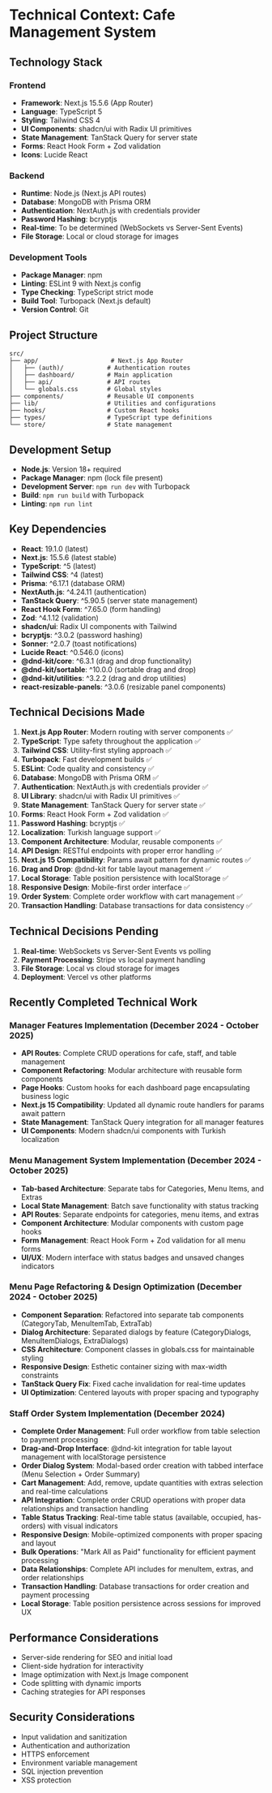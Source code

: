 # Technical Context: Cafe Management System

## Technology Stack

### Frontend

- **Framework**: Next.js 15.5.6 (App Router)
- **Language**: TypeScript 5
- **Styling**: Tailwind CSS 4
- **UI Components**: shadcn/ui with Radix UI primitives
- **State Management**: TanStack Query for server state
- **Forms**: React Hook Form + Zod validation
- **Icons**: Lucide React

### Backend

- **Runtime**: Node.js (Next.js API routes)
- **Database**: MongoDB with Prisma ORM
- **Authentication**: NextAuth.js with credentials provider
- **Password Hashing**: bcryptjs
- **Real-time**: To be determined (WebSockets vs Server-Sent Events)
- **File Storage**: Local or cloud storage for images

### Development Tools

- **Package Manager**: npm
- **Linting**: ESLint 9 with Next.js config
- **Type Checking**: TypeScript strict mode
- **Build Tool**: Turbopack (Next.js default)
- **Version Control**: Git

## Project Structure

```
src/
├── app/                    # Next.js App Router
│   ├── (auth)/            # Authentication routes
│   ├── dashboard/         # Main application
│   ├── api/               # API routes
│   └── globals.css        # Global styles
├── components/            # Reusable UI components
├── lib/                   # Utilities and configurations
├── hooks/                 # Custom React hooks
├── types/                 # TypeScript type definitions
└── store/                 # State management
```

## Development Setup

- **Node.js**: Version 18+ required
- **Package Manager**: npm (lock file present)
- **Development Server**: `npm run dev` with Turbopack
- **Build**: `npm run build` with Turbopack
- **Linting**: `npm run lint`

## Key Dependencies

- **React**: 19.1.0 (latest)
- **Next.js**: 15.5.6 (latest stable)
- **TypeScript**: ^5 (latest)
- **Tailwind CSS**: ^4 (latest)
- **Prisma**: ^6.17.1 (database ORM)
- **NextAuth.js**: ^4.24.11 (authentication)
- **TanStack Query**: ^5.90.5 (server state management)
- **React Hook Form**: ^7.65.0 (form handling)
- **Zod**: ^4.1.12 (validation)
- **shadcn/ui**: Radix UI components with Tailwind
- **bcryptjs**: ^3.0.2 (password hashing)
- **Sonner**: ^2.0.7 (toast notifications)
- **Lucide React**: ^0.546.0 (icons)
- **@dnd-kit/core**: ^6.3.1 (drag and drop functionality)
- **@dnd-kit/sortable**: ^10.0.0 (sortable drag and drop)
- **@dnd-kit/utilities**: ^3.2.2 (drag and drop utilities)
- **react-resizable-panels**: ^3.0.6 (resizable panel components)

## Technical Decisions Made

1. **Next.js App Router**: Modern routing with server components ✅
2. **TypeScript**: Type safety throughout the application ✅
3. **Tailwind CSS**: Utility-first styling approach ✅
4. **Turbopack**: Fast development builds ✅
5. **ESLint**: Code quality and consistency ✅
6. **Database**: MongoDB with Prisma ORM ✅
7. **Authentication**: NextAuth.js with credentials provider ✅
8. **UI Library**: shadcn/ui with Radix UI primitives ✅
9. **State Management**: TanStack Query for server state ✅
10. **Forms**: React Hook Form + Zod validation ✅
11. **Password Hashing**: bcryptjs ✅
12. **Localization**: Turkish language support ✅
13. **Component Architecture**: Modular, reusable components ✅
14. **API Design**: RESTful endpoints with proper error handling ✅
15. **Next.js 15 Compatibility**: Params await pattern for dynamic routes ✅
16. **Drag and Drop**: @dnd-kit for table layout management ✅
17. **Local Storage**: Table position persistence with localStorage ✅
18. **Responsive Design**: Mobile-first order interface ✅
19. **Order System**: Complete order workflow with cart management ✅
20. **Transaction Handling**: Database transactions for data consistency ✅

## Technical Decisions Pending

1. **Real-time**: WebSockets vs Server-Sent Events vs polling
2. **Payment Processing**: Stripe vs local payment handling
3. **File Storage**: Local vs cloud storage for images
4. **Deployment**: Vercel vs other platforms

## Recently Completed Technical Work

### Manager Features Implementation (December 2024 - October 2025)

- **API Routes**: Complete CRUD operations for cafe, staff, and table management
- **Component Refactoring**: Modular architecture with reusable form components
- **Page Hooks**: Custom hooks for each dashboard page encapsulating business logic
- **Next.js 15 Compatibility**: Updated all dynamic route handlers for params await pattern
- **State Management**: TanStack Query integration for all manager features
- **UI Components**: Modern shadcn/ui components with Turkish localization

### Menu Management System Implementation (December 2024 - October 2025)

- **Tab-based Architecture**: Separate tabs for Categories, Menu Items, and Extras
- **Local State Management**: Batch save functionality with status tracking
- **API Routes**: Separate endpoints for categories, menu items, and extras
- **Component Architecture**: Modular components with custom page hooks
- **Form Management**: React Hook Form + Zod validation for all menu forms
- **UI/UX**: Modern interface with status badges and unsaved changes indicators

### Menu Page Refactoring & Design Optimization (December 2024 - October 2025)

- **Component Separation**: Refactored into separate tab components (CategoryTab, MenuItemTab, ExtraTab)
- **Dialog Architecture**: Separated dialogs by feature (CategoryDialogs, MenuItemDialogs, ExtraDialogs)
- **CSS Architecture**: Component classes in globals.css for maintainable styling
- **Responsive Design**: Esthetic container sizing with max-width constraints
- **TanStack Query Fix**: Fixed cache invalidation for real-time updates
- **UI Optimization**: Centered layouts with proper spacing and typography

### Staff Order System Implementation (December 2024)

- **Complete Order Management**: Full order workflow from table selection to payment processing
- **Drag-and-Drop Interface**: @dnd-kit integration for table layout management with localStorage persistence
- **Order Dialog System**: Modal-based order creation with tabbed interface (Menu Selection + Order Summary)
- **Cart Management**: Add, remove, update quantities with extras selection and real-time calculations
- **API Integration**: Complete order CRUD operations with proper data relationships and transaction handling
- **Table Status Tracking**: Real-time table status (available, occupied, has-orders) with visual indicators
- **Responsive Design**: Mobile-optimized components with proper spacing and layout
- **Bulk Operations**: "Mark All as Paid" functionality for efficient payment processing
- **Data Relationships**: Complete API includes for menuItem, extras, and order relationships
- **Transaction Handling**: Database transactions for order creation and payment processing
- **Local Storage**: Table position persistence across sessions for improved UX

## Performance Considerations

- Server-side rendering for SEO and initial load
- Client-side hydration for interactivity
- Image optimization with Next.js Image component
- Code splitting with dynamic imports
- Caching strategies for API responses

## Security Considerations

- Input validation and sanitization
- Authentication and authorization
- HTTPS enforcement
- Environment variable management
- SQL injection prevention
- XSS protection
